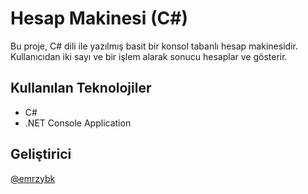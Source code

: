 # Hesap Makinesi (C#)

Bu proje, C# dili ile yazılmış basit bir konsol tabanlı hesap makinesidir.  
Kullanıcıdan iki sayı ve bir işlem alarak sonucu hesaplar ve gösterir.

## Kullanılan Teknolojiler
- C#
- .NET Console Application

## Geliştirici
[@emrzybk](https://github.com/emrzybk)
